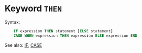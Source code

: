 # Keyword `THEN`

Syntax:
```sql
    IF expression THEN statement [ELSE statement]
    CASE WHEN expression THEN expression ELSE expression END
```

See also: [IF](If), [CASE](Case)